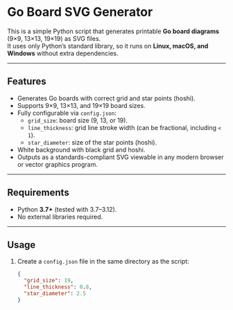 # Go Board SVG Generator

This is a simple Python script that generates printable **Go board diagrams** (9×9, 13×13, 19×19) as SVG files.  
It uses only Python’s standard library, so it runs on **Linux, macOS, and Windows** without extra dependencies.

---

## Features

- Generates Go boards with correct grid and star points (hoshi).
- Supports 9×9, 13×13, and 19×19 board sizes.
- Fully configurable via `config.json`:
  - `grid_size`: board size (9, 13, or 19).
  - `line_thickness`: grid line stroke width (can be fractional, including `< 1`).
  - `star_diameter`: size of the star points (hoshi).
- White background with black grid and hoshi.
- Outputs as a standards-compliant SVG viewable in any modern browser or vector graphics program.

---

## Requirements

- Python **3.7+** (tested with 3.7–3.12).
- No external libraries required.

---

## Usage

1. Create a `config.json` file in the same directory as the script:

   ```json
   {
     "grid_size": 19,
     "line_thickness": 0.8,
     "star_diameter": 2.5
   }


